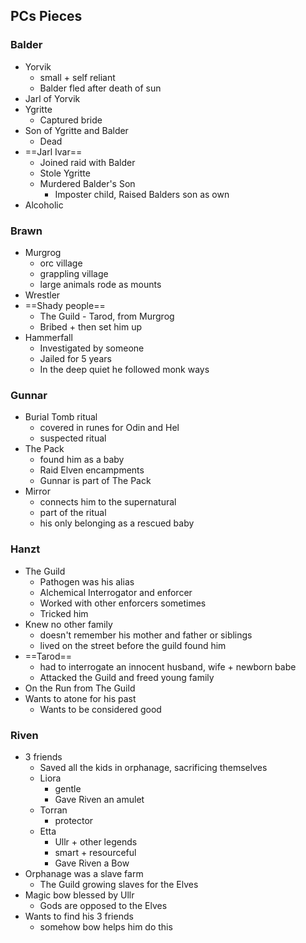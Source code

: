 ## PCs Pieces

### Balder
- Yorvik
	- small + self reliant
	- Balder fled after death of sun
- Jarl of Yorvik
- Ygritte
	- Captured bride
- Son of Ygritte and Balder
	- Dead
- ==Jarl Ivar==
	- Joined raid with Balder
	- Stole Ygritte
	- Murdered Balder's Son
		- Imposter child, Raised Balders son as own
- Alcoholic

### Brawn
- Murgrog
	- orc village
	- grappling village
	- large animals rode as mounts
- Wrestler
- ==Shady people==
	- The Guild - Tarod, from Murgrog
	- Bribed + then set him up
- Hammerfall
	- Investigated by someone
	- Jailed for 5 years
	- In the deep quiet he followed monk ways

### Gunnar
- Burial Tomb ritual 
	- covered in runes for Odin and Hel
	- suspected ritual
- The Pack
	- found him as a baby
	- Raid Elven encampments
	- Gunnar is part of The Pack
- Mirror
	- connects him to the supernatural
	- part of the ritual
	- his only belonging as a rescued baby

### Hanzt
- The Guild
	- Pathogen was his alias
	- Alchemical Interrogator and enforcer
	- Worked with other enforcers sometimes
	- Tricked him
- Knew no other family
	- doesn't remember his mother and father or siblings
	- lived on the street before the guild found him
- ==Tarod==
	- had to interrogate an innocent husband, wife + newborn babe
	- Attacked the Guild and freed young family
- On the Run from The Guild
- Wants to atone for his past
	- Wants to be considered good

### Riven
- 3 friends
	- Saved all the kids in orphanage, sacrificing themselves
	- Liora
		- gentle
		- Gave Riven an amulet
	- Torran
		- protector
	- Etta
		- Ullr + other legends
		- smart + resourceful
		- Gave Riven a Bow
- Orphanage was a slave farm
	- The Guild growing slaves for the Elves
- Magic bow blessed by Ullr
	- Gods are opposed to the Elves
- Wants to find his 3 friends
	- somehow bow helps him do this
